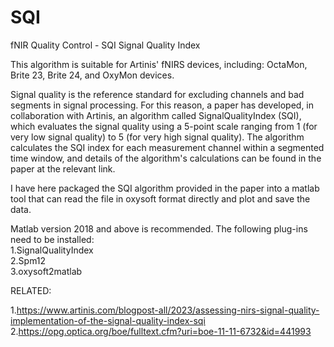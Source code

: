 # SQI
fNIR Quality Control - SQI Signal Quality Index

This algorithm is suitable for Artinis' fNIRS devices, including: OctaMon, Brite 23, Brite 24, and OxyMon devices.

Signal quality is the reference standard for excluding channels and bad segments in signal processing. For this reason, a paper has developed, in collaboration with Artinis, an algorithm called SignalQualityIndex (SQI), which evaluates the signal quality using a 5-point scale ranging from 1 (for very low signal quality) to 5 (for very high signal quality). The algorithm calculates the SQI index for each measurement channel within a segmented time window, and details of the algorithm's calculations can be found in the paper at the relevant link.

I have here packaged the SQI algorithm provided in the paper into a matlab tool that can read the file in oxysoft format directly and plot and save the data.

Matlab version 2018 and above is recommended.
The following plug-ins need to be installed:  
1.SignalQualityIndex  
2.Spm12  
3.oxysoft2matlab

RELATED:

1.https://www.artinis.com/blogpost-all/2023/assessing-nirs-signal-quality-implementation-of-the-signal-quality-index-sqi
2.https://opg.optica.org/boe/fulltext.cfm?uri=boe-11-11-6732&id=441993
